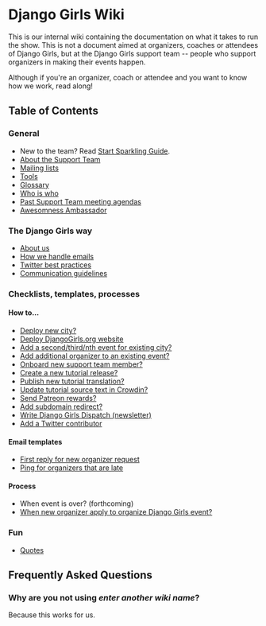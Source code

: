 # Django Girls Wiki 

This is our internal wiki containing the documentation on what it takes to run the show. This is not a document aimed at organizers, coaches or attendees of Django Girls, but at the Django Girls support team -- people who support organizers in making their events happen.

Although if you're an organizer, coach or attendee and you want to know how we work, read along!

## Table of Contents

### General

- New to the team? Read [Start Sparkling Guide](general/sparkling.md).
- [About the Support Team](general/support-team.md)
- [Mailing lists](general/mailing-lists.md)
- [Tools](general/tools.md)
- [Glossary](general/glossary.md)
- [Who is who](general/people.md)
- [Past Support Team meeting agendas](https://drive.google.com/folderview?id=0B_sMcBckSgWqfjVQVmMtU09FSXdpampWY2hwc1B4RFRub2phRXpLNEw2YXFaMTF3UDdWVDQ&usp=sharing)
- [Awesomness Ambassador](general/ambassador.md)

### The Django Girls way

- [About us](rainbows/values.md)
- [How we handle emails](rainbows/emails.md)
- [Twitter best practices](rainbows/twitter.md)
- [Communication guidelines](rainbows/communication.md)

### Checklists, templates, processes

#### How to...

- [Deploy new city?](howto/deploy-city.md)
- [Deploy DjangoGirls.org website](howto/deploy-website.md)
- [Add a second/third/nth event for existing city?](howto/copy-event.md)
- [Add additional organizer to an existing event?](howto/add-organizer.md)
- [Onboard new support team member?](howto/new-support-member.md)
- [Create a new tutorial release?](howto/tutorial-release.md)
- [Publish new tutorial translation?](http://translate.djangogirls.org/when_its_ready.html)
- [Update tutorial source text in Crowdin?](howto/update-source-crowdin.md)
- [Send Patreon rewards?](howto/patreon-rewards.md)
- [Add subdomain redirect?](howto/new-subdomain-redirect.md)
- [Write Django Girls Dispatch (newsletter)](howto/write-a-newsletter.md)
- [Add a Twitter contributor](howto/add-to-twitter.md)

#### Email templates

- [First reply for new organizer request](howto/emails/organize-request-reply.md)
- [Ping for organizers that are late](howto/emails/late-ping.md)

#### Process

- When event is over? (forthcoming) 
- [When new organizer apply to organize Django Girls event?](howto/new-event.md)

### Fun

- [Quotes]()

## Frequently Asked Questions

### Why are you not using *enter another wiki name*?

Because this works for us. 
